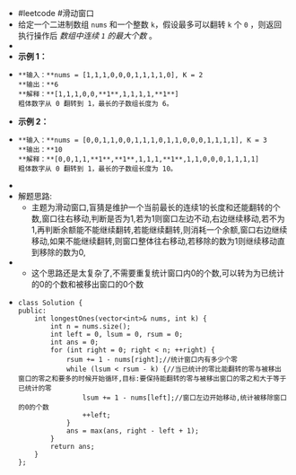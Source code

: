 - #leetcode #滑动窗口
- 给定一个二进制数组 `nums` 和一个整数 `k`，假设最多可以翻转 `k` 个 `0` ，则返回执行操作后 *数组中连续 `1` 的最大个数* 。
-
- **示例 1：**
- ```
  **输入：**nums = [1,1,1,0,0,0,1,1,1,1,0], K = 2
  **输出：**6
  **解释：**[1,1,1,0,0,**1**,1,1,1,1,**1**]
  粗体数字从 0 翻转到 1，最长的子数组长度为 6。
  ```
- **示例 2：**
- ```
  **输入：**nums = [0,0,1,1,0,0,1,1,1,0,1,1,0,0,0,1,1,1,1], K = 3
  **输出：**10
  **解释：**[0,0,1,1,**1**,**1**,1,1,1,**1**,1,1,0,0,0,1,1,1,1]
  粗体数字从 0 翻转到 1，最长的子数组长度为 10。
  ```
-
- 解题思路:
	- 主题为滑动窗口,盲猜是维护一个当前最长的连续1的长度和还能翻转的个数,窗口往右移动,判断是否为1,若为1则窗口左边不动,右边继续移动,若不为1,再判断余额能不能继续翻转,若能继续翻转,则消耗一个余额,窗口右边继续移动,如果不能继续翻转,则窗口整体往右移动,若移除的数为1则继续移动直到移除的数为0,
-
	- 这个思路还是太复杂了,不需要重复统计窗口内0的个数,可以转为为已统计的0的个数和被移出窗口的0个数
- ```
  class Solution {
  public:
      int longestOnes(vector<int>& nums, int k) {
          int n = nums.size();
          int left = 0, lsum = 0, rsum = 0;
          int ans = 0;
          for (int right = 0; right < n; ++right) {
              rsum += 1 - nums[right];//统计窗口内有多少个零
              while (lsum < rsum - k) {//当已统计的零比能翻转的零与被移出窗口的零之和要多的时候开始循环,目标:要保持能翻转的零与被移出窗口的零之和大于等于已统计的零
                  lsum += 1 - nums[left];//窗口左边开始移动,统计被移除窗口的0的个数
                  ++left;
              }
              ans = max(ans, right - left + 1);
          }
          return ans;
      }
  };
  
  ```